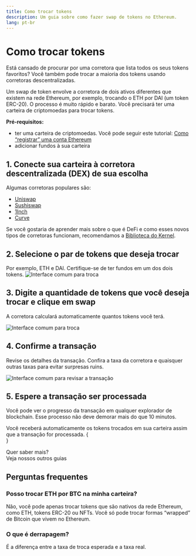 ```yaml
---
title: Como trocar tokens
description: Um guia sobre como fazer swap de tokens no Ethereum.
lang: pt-br
---
```


# Como trocar tokens

Está cansado de procurar por uma corretora que lista todos os seus tokens favoritos? Você também pode trocar a maioria dos tokens usando corretoras descentralizadas.

Um swap de token envolve a corretora de dois ativos diferentes que existem na rede Ethereum, por exemplo, trocando o ETH por DAI (um token ERC-20). O processo é muito rápido e barato. Você precisará ter uma carteira de criptomoedas para trocar tokens.

**Pré-requisitos:**

- ter uma carteira de criptomoedas. Você pode seguir este tutorial: [Como “registrar” uma conta Ethereum](/guides/how-to-register-an-ethereum-account/)
- adicionar fundos à sua carteira

## 1. Conecte sua carteira à corretora descentralizada (DEX) de sua escolha

Algumas corretoras populares são:

- [Uniswap](https://app.uniswap.org/#/swap)
- [Sushiswap](https://www.sushi.com/swap)
- [1Inch](https://app.1inch.io/#/1/unified/swap/ETH/DAI)
- [Curve](https://curve.fi/#/ethereum/swap)

Se você gostaria de aprender mais sobre o que é DeFi e como esses novos tipos de corretoras funcionam, recomendamos a [Biblioteca do Kernel](https://library.kernel.community/Topic+-+DeFi/Topic+-+DeFi).

## 2. Selecione o par de tokens que deseja trocar

Por exemplo, ETH e DAI. Certifique-se de ter fundos em um dos dois tokens. ![Interface comum para troca](./swap1.png)

## 3. Digite a quantidade de tokens que você deseja trocar e clique em swap

A corretora calculará automaticamente quantos tokens você terá.

![Interface comum para troca](./swap2.png)

## 4. Confirme a transação

Revise os detalhes da transação. Confira a taxa da corretora e quaisquer outras taxas para evitar surpresas ruins.

![Interface comum para revisar a transação](./swap3.png)

## 5. Espere a transação ser processada

Você pode ver o progresso da transação em qualquer explorador de blockchain. Esse processo não deve demorar mais do que 10 minutos.

Você receberá automaticamente os tokens trocados em sua carteira assim que a transação for processada.
{
<br />
}

<InfoBanner shouldSpaceBetween emoji=":eyes:">
  <div>Quer saber mais?</div>
  <ButtonLink to="/guides/">
    Veja nossos outros guias
  </ButtonLink>
</InfoBanner>

## Perguntas frequentes

### Posso trocar ETH por BTC na minha carteira?

Não, você pode apenas trocar tokens que são nativos da rede Ethereum, como ETH, tokens ERC-20 ou NFTs. Você só pode trocar formas “wrapped” de Bitcoin que vivem no Ethereum.

### O que é derrapagem?

É a diferença entre a taxa de troca esperada e a taxa real.

